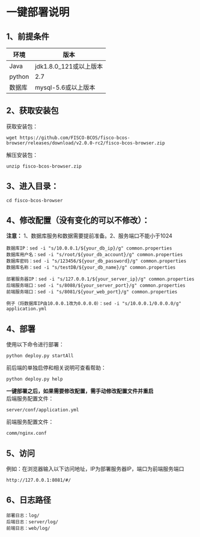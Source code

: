 # 一键部署说明

## 1、前提条件

| 环境   | 版本                   |
| ------ | ---------------------- |
| Java   | jdk1.8.0_121或以上版本 |
| python | 2.7                    |
| 数据库 | mysql-5.6或以上版本    |
## 2、获取安装包

获取安装包：
```shell
wget https://github.com/FISCO-BCOS/fisco-bcos-browser/releases/download/v2.0.0-rc2/fisco-bcos-browser.zip
```
解压安装包：
```shell
unzip fisco-bcos-browser.zip
```

## 3、进入目录：
```shell
cd fisco-bcos-browser
```

## 4、修改配置（没有变化的可以不修改）：

**注意：** 1、数据库服务和数据需要提前准备。2、服务端口不能小于1024

```shell
数据库IP：sed -i "s/10.0.0.1/${your_db_ip}/g" common.properties
数据库用户名：sed -i "s/root/${your_db_account}/g" common.properties
数据库密码：sed -i "s/123456/${your_db_password}/g" common.properties
数据库名称：sed -i "s/testDB/${your_db_name}/g" common.properties

部署服务器IP：sed -i "s/127.0.0.1/${your_server_ip}/g" common.properties
后端服务端口：sed -i "s/8088/${your_server_port}/g" common.properties
前端服务端口：sed -i "s/8081/${your_web_port}/g" common.properties

例子（将数据库IP由10.0.0.1改为0.0.0.0）：sed -i "s/10.0.0.1/0.0.0.0/g" application.yml
```

## 4、部署
使用以下命令进行部署：
```shell
python deploy.py startAll
```
前后端的单独启停和相关说明可查看帮助：
```shell
python deploy.py help
```

**一键部署之后，如果需要修改配置，需手动修改配置文件并重启** </br>
后端服务配置文件：
```
server/conf/application.yml
```
前端服务配置文件：
```
comm/nginx.conf
```

## 5、访问
例如：在浏览器输入以下访问地址，IP为部署服务器IP，端口为前端服务端口

```
http://127.0.0.1:8081/#/
```

## 6、日志路径
```
部署日志：log/
后端日志：server/log/
前端日志：web/log/
```


